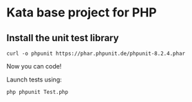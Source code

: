 # Kata base project for PHP

## Install the unit test library
```
curl -o phpunit https://phar.phpunit.de/phpunit-8.2.4.phar

```
Now you can code!

Launch tests using:

```bash
php phpunit Test.php

```
